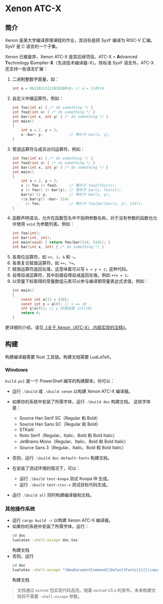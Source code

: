 # Xenon ATC-X

## 简介

Xenon 是某大学编译原理课程的作业，其目标是把 SysY 编译为 RISC-V 汇编。SysY 是 C 语言的一个子集。

Xenon 已被废弃，Xenon ATC-X 是其后继项目。ATC-X = **A**dvanced **T**echnology **C**omplier-**X**（先进技术编译器-X）。除标准 SysY 语言外，ATC-X 还支持一些语言扩展：

1. 二进制整数字面量，如：
    ```c
    int a = 0b11011111101010010; // a = 114514
    ```
2. 自定义中缀运算符，例如：
    ```c
    int foo(int x) { /* do something */ }
    int foo2(int x) { /* do something */ }
    int bar(int x, int y) { /* do something */ }
    int main()
    {
        int x = 2, y = 2;
        x ~bar~ y;            // 等价于 bar(x, y);
    }
    ```
3. 管道运算符与成员访问运算符，例如：
    ```c
    int foo(int x) { /* do something */ }
    int foo2(int x) { /* do something */ }
    int bar(int x, int y) { /* do something */ }
    int main()
    {
        int x = 2, y = 2;
        x |> foo |> foo2;     // 等价于 foo2(foo(x));
        x |> foo() |> bar(y); // 等价于 bar(y, foo(x));
        bar(x) <| y;          // 等价于 bar(x, y);
        ((x.bar(y)) ~bar~ 114)
          |> foo;             // 等价于 foo(bar(bar(x, y), 114));
    }
    ```
4. 函数声明语法，允许在函数签名中不指明参数名称，对于没有参数的函数也允许使用 `void` 为参数列表。例如：
    ```c
    int foo(int);
    int bar(int, int);
    int main(void) { return foo(bar(114, 514)); }
    int bar(int x, int) { /* do something */ }
    ```
5. 各类位运算符，如 `<<`、`|`、`&` 和 `~`。
6. 各类复合赋值运算符，如 `+=`，`*=`。
7. 赋值运算符返回左值，这意味着可以写 `x = y = z;` 这种代码。
8. 自增自减运算符，其中前缀自增自减返回左值。例如 `++x = 1;`
9. 以常量下标取得的常量数组元素可以参与编译期常量表达式求值，例如：
    ```c
    int main()
    {
        const int a[1] = {10};
        const int x = a[0]; // x == 10
        int y[a[0]]; // y 的类型是 int[10]
        return 0;
    }
    ```

更详细的介绍，请见[《关于 Xenon（ATC-X） 内部实现的注释》](doc/xenon.tex)。

## 构建

构建编译器需要 Rust 工具链。构建文档需要 LuaLaTeX。

### Windows

`build.ps1` 是一个 PowerShell 编写的构建脚本。你可以：

- 运行 `.\build` 或 `.\build xenon` 以构建 Xenon ATC-X 编译器。
- 如果你的系统中安装了所需字体，运行 `.\build doc` 构建文档。
    这些字体是：
    - Source Han Serif SC（Regular 和 Bold）
    - Source Han Sans SC（Regular 和 Bold）
    - STKaiti
    - Noto Serif（Regular、Italic、Bold 和 Bold Italic）
    - JetBrains Mono（Regular、Italic、Bold 和 Bold Italic）
    - Source Sans 3（Regular、Italic、Bold 和 Bold Italic）
- 否则，运行 `.\build doc-default-fonts` 构建文档。

- 在安装了测试环境的情况下，可以：
    - 运行 `.\build test-koopa` 测试 Koopa IR 生成。
    - 运行 `.\build test-risc-v` 测试目标代码生成。

- 运行 `.\build all` 同时构建编译器和文档。

### 其他操作系统

- 运行 `cargo build -r` 以构建 Xenon ATC-X 编译器。
- 如果你的系统中安装了所需字体，运行：
    ```bash
    cd doc
    lualatex -shell-escape doc.tex
    ```
    构建文档
- 否则，运行
    ```bash
    cd doc
    lualatex -shell-escape "\NewDocumentCommand{\DefaultFonts}{}{}\input{doc.tex}"
    ```
    构建文档

> 文档通过 `minted` 包实现代码高亮。随着 `minted` v3.x 的发布，未来构建文档将不需要 `-shell-escape` 参数。
